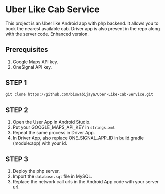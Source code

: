 # Uber Like Cab Service
This project is an Uber like Android app with php backend. It allows you to book the nearest available cab. Driver app is also present in the repo along with the server code. Enhanced version.

## Prerequisites
1. Google Maps API key.
2. OneSignal API key.

## STEP 1
```git clone https://github.com/biswabijaya/Uber-Like-Cab-Service.git```

## STEP 2
1. Open the User App in Android Studio.
2. Put your GOOGLE_MAPS_API_KEY in `strings.xml`
3. Repeat the same process in Driver App.
4. In Driver App, also replace ONE_SIGNAL_APP_ID in build.gradle (module:app) with your id.

## STEP 3
1. Deploy the php server.
2. Import the `database.sql` file in MySQL.
3. Replace the network call urls in the Android App code with your server url.
